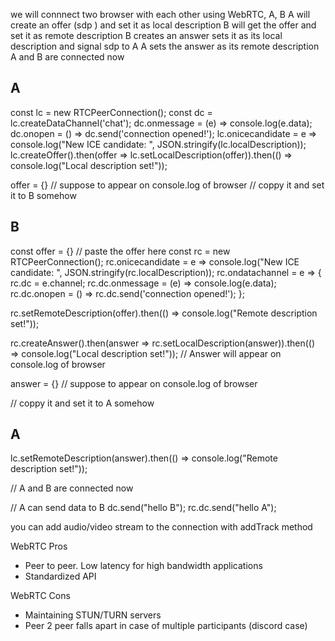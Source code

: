 we will connnect two browser with each other using WebRTC, A, B
A will create an offer (sdp ) and set it as local description
B will get  the offer and set it as remote description
B creates an answer sets it as its local description and signal sdp to A
A sets the answer as its remote description
A and B are connected now


A
----------------
const lc = new RTCPeerConnection();
const dc = lc.createDataChannel('chat');
dc.onmessage = (e) => console.log(e.data);
dc.onopen = () => dc.send('connection opened!');
lc.onicecandidate = e =>  console.log("New ICE candidate: ", JSON.stringify(lc.localDescription));
lc.createOffer().then(offer => lc.setLocalDescription(offer)).then(() => console.log("Local description set!"));

offer = {} // suppose to appear on console.log of browser
// coppy it and set it to B somehow

B
----------------
const offer = {} // paste the offer here
const rc = new RTCPeerConnection();
rc.onicecandidate = e =>  console.log("New ICE candidate: ", JSON.stringify(rc.localDescription));
rc.ondatachannel = e => {
    rc.dc = e.channel;
    rc.dc.onmessage = (e) => console.log(e.data);
    rc.dc.onopen = () => rc.dc.send('connection opened!');
};

rc.setRemoteDescription(offer).then(() => console.log("Remote description set!"));

rc.createAnswer().then(answer => rc.setLocalDescription(answer)).then(() => console.log("Local description set!"));
// Answer will appear on console.log of browser

answer = {} // suppose to appear on console.log of browser

// coppy it and set it to A somehow


A
--------------

lc.setRemoteDescription(answer).then(() => console.log("Remote description set!"));

// A and B are connected now

// A can send data to B
dc.send("hello B");
rc.dc.send("hello A");


you can add audio/video stream to the connection with addTrack method


WebRTC Pros
- Peer to peer. Low latency for high bandwidth applications
- Standardized API

WebRTC Cons
- Maintaining STUN/TURN servers
- Peer 2 peer falls apart in case of multiple participants (discord case)